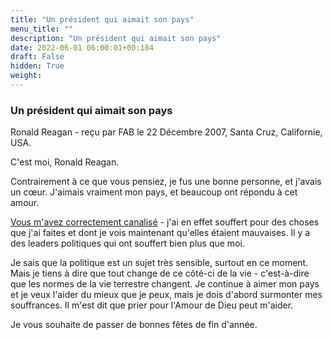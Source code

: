 ```yaml
---
title: "Un président qui aimait son pays"
menu_title: ""
description: "Un président qui aimait son pays"
date: 2022-06-01 06:00:01+00:184
draft: False
hidden: True
weight:
---
```

### Un président qui aimait son pays

Ronald Reagan - reçu par FAB le 22 Décembre 2007, Santa Cruz, Californie, USA.

C'est moi, Ronald Reagan.

Contrairement à ce que vous pensiez, je fus une bonne personne, et j'avais un cœur. J'aimais vraiment mon pays, et beaucoup ont répondu à cet amour.

[Vous m'avez correctement canalisé](/fr-contemporary-messages/fr-contemporary-messages-by-date-order/fr-contemporary-messages-2007/fr-2007-1-1-2-fab-ronald-reagan/) - j'ai en effet souffert pour des choses que j'ai faites et dont je vois maintenant qu'elles étaient mauvaises. Il y a des leaders politiques qui ont souffert bien plus que moi.

Je sais que la politique est un sujet très sensible, surtout en ce moment. Mais je tiens à dire que tout change de ce côté-ci de la vie - c'est-à-dire que les normes de la vie terrestre changent.
Je continue à aimer mon pays et je veux l'aider du mieux que je peux, mais je dois d'abord surmonter mes souffrances. Il m'est dit que prier pour l'Amour de Dieu peut m'aider.

Je vous souhaite de passer de bonnes fêtes de fin d'année.
